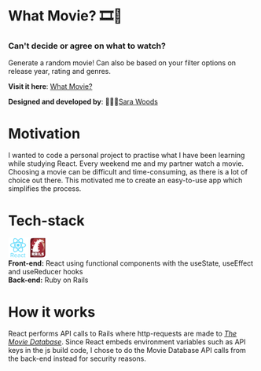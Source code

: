 # What Movie?  🎞️🍿

### Can't decide or agree on what to watch?
Generate a random movie! Can also be based on your filter options on release year, rating and genres.
<br>

**Visit it here**: [What Movie?](https://whatmovieapp.herokuapp.com)

**Designed and developed by**: 👩🏻‍💻[Sara Woods](https://github.com/sara-woods)

# Motivation
I wanted to code a personal project to practise what I have been learning while studying React. Every weekend me and my partner watch a movie. Choosing a movie can be difficult and time-consuming, as there is a lot of choice out there. This motivated me to create an easy-to-use app which simplifies the process.

# Tech-stack 
<a href="https://reactjs.org/" target="_blank"> <img src="https://raw.githubusercontent.com/devicons/devicon/master/icons/react/react-original-wordmark.svg" alt="react" width="40" height="40"/></a><a href="https://rubyonrails.org" target="_blank"><img src="https://raw.githubusercontent.com/devicons/devicon/master/icons/rails/rails-original-wordmark.svg" alt="rails" width="40" height="40"/></a>  
**Front-end:** React using functional components with the useState, useEffect and useReducer hooks  
**Back-end:** Ruby on Rails  


# How it works
React performs API calls to Rails where http-requests are made to [_The Movie Database_](https://developers.themoviedb.org/3/getting-started/introduction). Since React embeds environment variables such as API keys in the js build code, I chose to do the Movie Database API calls from the back-end instead for security reasons.

